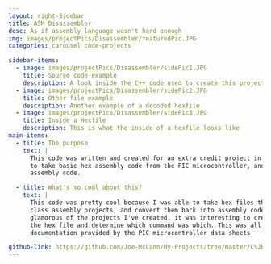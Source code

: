 ```yaml
---
layout: right-Sidebar
title: ASM Disassembler
desc: As if assembly language wasn't hard enough
img: images/projectPics/Disassembler/featuredPic.JPG
categories: carousel code-projects

sidebar-items:
  - image: images/projectPics/Disassembler/sidePic1.JPG
    title: Source code example
    description: A look inside the C++ code used to create this project.
  - image: images/projectPics/Disassembler/sidePic2.JPG
    title: Other file example
    description: Another example of a decoded hexfile
  - image: images/projectPics/Disassembler/sidePic3.JPG
    title: Inside a Hexfile
    description: This is what the inside of a hexfile looks like
main-items:
  - title: The purpose
    text: |
      This code was written and created for an extra credit project in high school. The program was designed
      to take basic hex assembly code from the PIC microcontroller, and reconvert it back in to "English"
      assembly code.

  - title: What's so cool about this?
    text: |
      This code was pretty cool because I was able to take hex files that we used from our own
      class assembly projects, and convert them back into assembly code. While certainly not the most
      glamorous of the projects I've created, it was interesting to create a parser that would read through
      the hex file and determine which command was which. This was all in line with the command
      documentation provided by the PIC microcontroller data-sheets

github-link: https://github.com/Joe-McCann/My-Projects/tree/master/C%2B%2B/C%20%2B%2B%20DisAssembler
---
```

